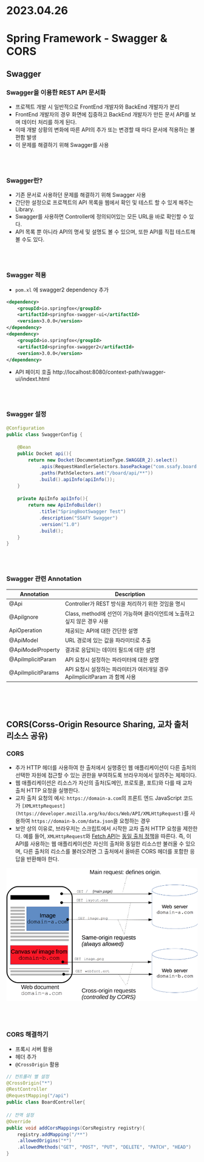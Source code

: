 # 2023.04.26

# Spring Framework - Swagger & CORS

## Swagger

### Swagger을 이용한 REST API 문서화

- 프로젝트 개발 시 일반적으로 FrontEnd 개발자와 BackEnd 개발자가 분리
- FrontEnd 개발자의 경우 화면에 집중하고 BackEnd 개발자가 만든 문서 API를 보며 데이터 처리를 하게 된다.
- 이때 개발 상황의 변화에 따른 API의 추가 또는 변경할 때 마다 문서에 적용하는 불편함 발생
- 이 문제를 해결하기 위해 Swagger를 사용

<br>

<br>

### Swagger란?

- 기존 문서로 사용하던 문제를 해결하기 위해 Swagger 사용
- 간단한 설정으로 프로젝트의 API 목록을 웹에서 확인 및 테스트 할 수 있게 해주는 Library.
- Swagger를 사용하면 Controller에 정의되어있는 모든 URL을 바로 확인할 수 있다.
- API 목록 뿐 아니라 API의 명세 및 설명도 볼 수 있으며, 또한 API를 직접 테스트해 볼 수도 있다.

<br>

<br>

### Swagger 적용

- `pom.xl` 에 swagger2 dependency 추가

```xml
<dependency>
	<groupId>io.springfox</groupId>
	<artifactId>springfox-swagger-ui</artifactId>
	<version>3.0.0</version>
</dependency>
<dependency>
	<groupId>io.springfox</groupId>
	<artifactId>springfox-swagger2</artifactId>
	<version>3.0.0</version>
</dependency>
```

- API 페이지 호출 http://localhost:8080/context-path/swagger-ui/indext.html

<br>

<br>

### Swagger 설정

```java
@Configuration
public class SwaggerConfig {
	
	@Bean
	public Docket api(){
		return new Docket(DocumentationType.SWAGGER_2).select()
			.apis(RequestHandlerSelectors.basePackage("com.ssafy.board.controller"))
			.paths(PathSelectors.ant("/board/api/**"))
			.build().apiInfo(apiInfo());
	}
	
	private ApiInfo apiInfo(){
		return new ApiInfoBuilder()
			.title("SpringBootSwagger Test")
			.description("SSAFY Swagger")
			.version("1.0")
			.build();
	}
}
```

<br>
<br>

### Swagger 관련 Annotation

| Annotation | Description |
| --- | --- |
| @Api | Controller가 REST 방식을 처리하기 위한 것임을 명시 |
| @Apilgnore | Class, method에 선언이 가능하며 클라이언트에 노출하고 싶지 않은 경우 사용 |
| ApiOperation | 제공되는 API에 대한 간단한 설명 |
| @ApiModel | URL 경로에 있는 값을 파라미터로 추출 |
| @ApiModelProperty | 결과로 응답되는 데이터 필드에 대한 설명 |
| @ApilmplicitParam | API 요청시 설정하는 파라미터에 대한 설명 |
| @ApilmplicitParams | API 요청시 설정하는 파라미터가 여러개일 경우 ApilmplicitParam 과 함께 사용 |

<br>
<br>
<br>

## CORS(Corss-Origin Resource Sharing, 교차 출처 리소스 공유)

### CORS

- 추가 HTTP 헤더를 사용하여 한 출처에서 실행중인 웹 애플리케이션이 다른 출처의 선택한 자원에 접근할 수 있는 권한을 부여하도록 브라우저에서 알려주는 체제이다.
- 웹 애플리케이션은 리소스가 자신의 출처(도메인, 프로토콜, 포트)와 다를 때 교차 출처 HTTP 요청을 실행한다.
- 교차 출처 요청의 예시: `https://domain-a.com`의 프론트 엔드 JavaScript 코드가 `[XMLHttpRequest](https://developer.mozilla.org/ko/docs/Web/API/XMLHttpRequest)`를 사용하여 `https://domain-b.com/data.json`을 요청하는 경우
- 보안 상의 이유로, 브라우저는 스크립트에서 시작한 교차 출처 HTTP 요청을 제한한다. 예를 들어, `XMLHttpRequest`와 [Fetch API](https://developer.mozilla.org/ko/docs/Web/API/Fetch_API)는 [동일 출처 정책](https://developer.mozilla.org/ko/docs/Web/Security/Same-origin_policy)을 따른다. 즉, 이 API를 사용하는 웹 애플리케이션은 자신의 출처와 동일한 리소스만 불러올 수 있으며, 다른 출처의 리소스를 불러오려면 그 출처에서 올바른 CORS 헤더를 포함한 응답을 반환해야 한다.

![Untitled](./20230426_Swagger_CORS_data/Untitled.png)

<br>
<br>

### CORS 해결하기

- 프록시 서버 활용
- 헤더 추가
- `@CrossOrigin` 활용

```java
// 컨트롤러 별 설정
@CrossOrigin("*")
@RestController
@RequestMapping("/api")
public class BoardController{

// 전역 설정
@Override
public void addCorsMappings(CorsRegistry registry){
	registry.addMapping("/**")
	.allowedOrigins("*")
	.allowedMethods("GET", "POST", "PUT", "DELETE", "PATCH", "HEAD")
}
```
